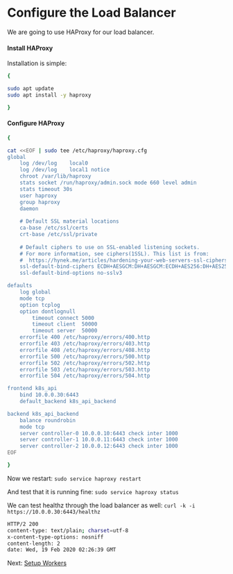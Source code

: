 # Configure the Load Balancer

We are going to use HAProxy for our load balancer.

#### Install HAProxy

Installation is simple:

```bash
{

sudo apt update
sudo apt install -y haproxy

}
```

#### Configure HAProxy

```bash
{

cat <<EOF | sudo tee /etc/haproxy/haproxy.cfg
global
    log /dev/log	local0
    log /dev/log	local1 notice
    chroot /var/lib/haproxy
    stats socket /run/haproxy/admin.sock mode 660 level admin
    stats timeout 30s
    user haproxy
    group haproxy
    daemon
    
    # Default SSL material locations
    ca-base /etc/ssl/certs
    crt-base /etc/ssl/private
    
    # Default ciphers to use on SSL-enabled listening sockets.
    # For more information, see ciphers(1SSL). This list is from:
    #  https://hynek.me/articles/hardening-your-web-servers-ssl-ciphers/
    ssl-default-bind-ciphers ECDH+AESGCM:DH+AESGCM:ECDH+AES256:DH+AES256:ECDH+AES128:DH+AES:ECDH+3DES:DH+3DES:RSA+AESGCM:RSA+AES:RSA+3DES:!aNULL:!MD5:!DSS
    ssl-default-bind-options no-sslv3

defaults
    log global
    mode tcp
    option tcplog
    option dontlognull
        timeout connect 5000
        timeout client  50000
        timeout server  50000
    errorfile 400 /etc/haproxy/errors/400.http
    errorfile 403 /etc/haproxy/errors/403.http
    errorfile 408 /etc/haproxy/errors/408.http
    errorfile 500 /etc/haproxy/errors/500.http
    errorfile 502 /etc/haproxy/errors/502.http
    errorfile 503 /etc/haproxy/errors/503.http
    errorfile 504 /etc/haproxy/errors/504.http

frontend k8s_api
    bind 10.0.0.30:6443
    default_backend k8s_api_backend

backend k8s_api_backend
    balance roundrobin
    mode tcp
    server controller-0 10.0.0.10:6443 check inter 1000
    server controller-1 10.0.0.11:6443 check inter 1000
    server controller-2 10.0.0.12:6443 check inter 1000
EOF

}
```

Now we restart: `sudo service haproxy restart`

And test that it is running fine: `sudo service haproxy status`

We can test healthz through the load balancer as well: `curl -k -i https://10.0.0.30:6443/healthz`

```bash
HTTP/2 200 
content-type: text/plain; charset=utf-8
x-content-type-options: nosniff
content-length: 2
date: Wed, 19 Feb 2020 02:26:39 GMT
```

Next: [Setup Workers](07-setup-workers.md)
